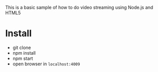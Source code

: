 This is a basic sample of how to do video streaming using Node.js and HTML5

# Install

- git clone
- npm install
- npm start
- open browser in `localhost:4009`
